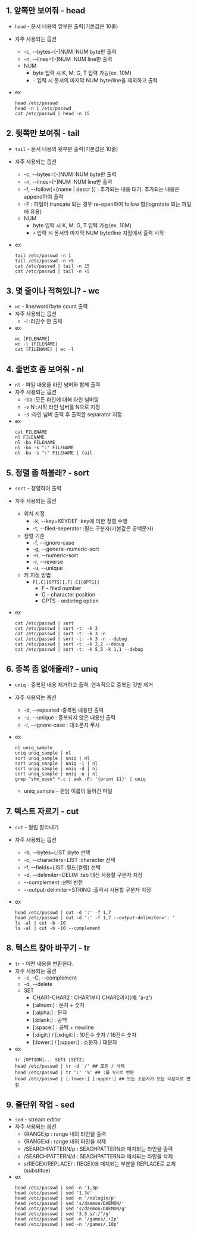 ## 1. 앞쪽만 보여줘 - head
* `head` - 문서 내용의 앞부분 출력(기본값은 10줄)
* 자주 사용되는 옵션
  * -c, --bytes=[-]NUM :NUM byte만 출력
  * -n, --lines=[-]NUM :NUM line만 출력
  * NUM
    * byte 입력 시 K, M, G, T 입력 가능(ex. 10M)
    * `-` 입력 시 문서의 마지막 NUM byte/line을 제외하고 출력

* ex
  ```
  head /etc/passwd
  head -n 1 /etc/passwd
  cat /etc/passwd | head -n 15
  ```

## 2. 뒷쪽만 보여줘 - tail
* `tail` - 문서 내용의 뒷부분 출력(기본값은 10줄)
* 자주 사용되는 옵션
  * -c, --bytes=[-]NUM :NUM byte만 출력
  * -n, --lines=[-]NUM :NUM line만 출력
  * -f, --follow[={name | descr }] : 추가되는 내용 대기. 추가되는 내용은 append하여 출력
  * -F : 파일이 truncate 되는 경우 re-open하여 follow 함(logrotate 되는 파일에 유용)
  * NUM
    * byte 입력 시 K, M, G, T 입력 가능(ex. 10M)
    * `+` 입력 시 문서의 마지막 NUM byte/line 지점에서 출력 시작

* ex
  ```
  tail /etc/passwd -n 1
  tail /etc/passwd -n +5
  cat /etc/passwd | tail -n 15
  cat /etc/passwd | tail -n +5
  ```

## 3. 몇 줄이나 적혀있니? - wc
* `wc` - line/word/byte count 출력
* 자주 사용되는 옵션
  * -l :라인수 만 출력
* ex
  ```
  wc [FILENAME]
  wc -l [FILENAME]
  cat [FILENAME] | wc -l
  ```

## 4. 줄번호 좀 보여줘 - nl
* `nl` - 파일 내용을 라인 넘버와 함께 출력
* 자주 사용되는 옵션
  * -ba :모든 라인에 대해 라인 넘버링
  * -v N :시작 라인 넘버를 N으로 지정
  * -s :라인 넘버 출력 후 출력할 separator 지정
* ex
  ```
  cat FILENAME
  nl FILENAME
  nl -ba FILENAME
  nl -ba -s ":" FILENAME
  nl -ba -s ":" FILENAME | tail
  ```

## 5. 정렬 좀 해볼래? - sort
* `sort` - 정렬하여 출력
* 자주 사용되는 옵션
  * 위치 지정
    * -k, --key=KEYDEF :key에 의한 정렬 수행
    * -t, --filed-seperator :필드 구분자(기본값은 공백문자)
  * 정렬 기준
    * -f, --ignore-case
    * -g, --general-numeric-sort
    * -n, --numeric-sort
    * -r, --reverse
    * -u, --unique
  * 키 지정 방법
    * `F[.C][OPTS][,F[.C][OPTS]]`
      * F - filed number
      * C - character position
      * OPTS - ordering option
      
* ex
  ```
  cat /etc/passwd | sort
  cat /etc/passwd | sort -t: -k 3
  cat /etc/passwd | sort -t: -k 3 -n
  cat /etc/passwd | sort -t: -k 3 -n --debug
  cat /etc/passwd | sort -t: -k 2,2 --debug
  cat /etc/passwd | sort -t: -k 5,5 -k 1,1 --debug
  ```

## 6. 중복 좀 없애줄래? - uniq
* `uniq` - 중복된 내용 제거하고 출력. 연속적으로 중복된 것만 제거
* 자주 사용되는 옵션
  * -d, --repeated :중복된 내용만 출력
  * -u, --unique : 중복되지 않은 내용만 출력
  * -i, --ignore-case : 대소문자 무시

* ex
  ```
  nl uniq_sample
  uniq uniq_sample | nl
  sort uniq_sample | uniq | nl
  sort uniq_smaple | uniq -i | nl
  sort uniq_sample | uniq -d | nl
  sort uniq_sample | uniq -u | nl
  grep "shm_open" *.c | awk -F: '{print $1}' | uniq
  ```
  * uniq_sample - 랜덤 이름이 들어간 파일

## 7. 텍스트 자르기 - cut
* `cut` - 컬럼 잘라내기
* 자주 사용되는 옵션
  * -b, --bytes=LIST :byte 선택
  * -c, --characters=LIST :character 선택
  * -f, --fields=LIST :필드(컬럼) 선택
  * -d, --delimiter=DELIM :tab 대신 사용할 구분자 지정
  * --complement :선택 반전
  * --output-delimiter=STRING :출력시 사용할 구분자 지정

* ex
  ```
  head /etc/passwd | cut -d ':' -f 1,7
  head /etc/passwd | cut -d ':' -f 1,7 --output-delimiter=': '
  ls -al | cut -b -10
  ls -al | cut -b -10 --complement
  ```

## 8. 텍스트 찾아 바꾸기 - tr
* `tr` - 어떤 내용을 변환한다.
* 자주 사용되는 옵션
  * -c, -C, --complement
  * -d, --delete
  * SET
    - CHAR1-CHAR2 : CHAR1부터 CHAR2까지(예: 'a-z')
    - [:alnum:] : 문자 + 숫자
    - [:alpha:] : 문자
    - [:blank:] : 공백
    - [:space:] : 공백 + newline
    - [:digit:] / [:xdigit:] : 10진수 숫자 / 16진수 숫자
    - [:lower:] / [:upper:] : 소문자 / 대문자
* ex
  ```
  tr [OPTION]... SET1 [SET2]
  head /etc/passwd | tr -d '/' ## 모든 / 삭제
  head /etc/passwd | tr ':' '%' ## :를 %으로 변환
  head /etc/passwd | [:lower:] [:upper:] ## 모든 소문자가 모든 대문자로 변환
  ```

## 9. 줄단위 작업 - sed
* `sed` - stream editor
* 자주 사용되는 옵션
  * {RANGE}p : range 내의 라인을 출력
  * {RANGE}d : range 내의 라인을 삭제
  * /SEARCHPATTERN/p : SEACHPATTERN과 매치되는 라인을 출력
  * /SEARCHPATTERN/d : SEACHPATTERN과 매치되는 라인을 삭제
  * s/REGEX/REPLACE/ : REGEX에 매치되는 부분을 REPLACE로 교체(substitue)
* ex
  ```
  head /etc/passwd | sed -n '1,3p'
  head /etc/passwd | sed '1,3d'
  head /etc/passwd | sed -n '/nologin/p'
  head /etc/passwd | sed 's/daemon/DAEMON/'
  head /etc/passwd | sed 's/daemon/DAEMON/g'
  head /etc/passwd | sed '3,5 s/:/^/g'
  head /etc/passwd | sed -n '/games/,+2p'
  head /etc/passwd | sed -n '/games/,10p'
  ```
